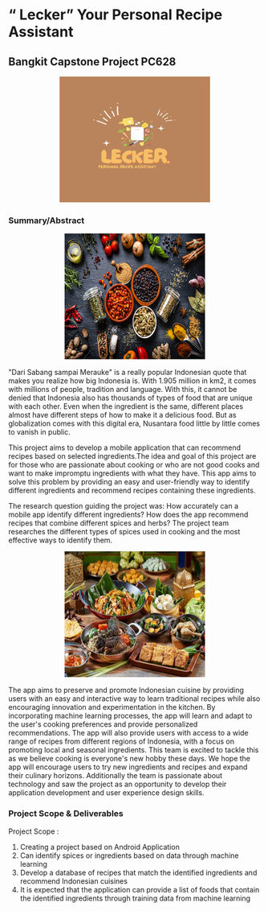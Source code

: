 # “ Lecker” Your Personal Recipe Assistant
## Bangkit Capstone Project PC628
<p align="center">
<img width="300" height="250"src="https://github.com/I0719031/Bangkit-Capstone-PC628/blob/main/images/contoh Logo lecker 1.0.png">
</p>

### Summary/Abstract
<p align="center">
<img width="280" height="250"src="https://github.com/I0719031/Bangkit-Capstone-PC628/blob/main/images/spice-up-the-world--mempromosikan-kekayaan-rempah-dan-kuliner-indonesia--ke-mata-dunia-mab.jpg">
</p>
"Dari Sabang sampai Merauke" is a really popular Indonesian quote that makes you realize how big Indonesia is. With 1.905 million in km2, it comes with millions of people, tradition and language. With this, it cannot be denied that Indonesia also has thousands of types of food that are unique with each other. Even when the ingredient is the same, different places almost have different steps of how to make it a delicious food. But as globalization comes with this digital era, Nusantara food little by little comes to vanish in public.

This project aims to develop a mobile application that can recommend recipes based on selected ingredients.The idea and goal of this project are for those who are passionate about cooking or who are not good cooks and want to make impromptu ingredients with what they have. This app aims to solve this problem by providing an easy and user-friendly way to identify different ingredients and recommend recipes containing these ingredients. 

The research question guiding the project was: How accurately can a mobile app identify different ingredients? How does the app recommend recipes that combine different spices and herbs? The project team researches the different types of spices used in cooking and the most effective ways to identify them. 
<p align="center">
<img width="280" height="250"src="https://github.com/I0719031/Bangkit-Capstone-PC628/blob/main/images/makanan_indonesia_flickr_jf4yot.jpg">
</p>
The app aims to preserve and promote Indonesian cuisine by providing users with an easy and interactive way to learn traditional recipes while also encouraging innovation and experimentation in the kitchen. By incorporating machine learning processes, the app will learn and adapt to the user's cooking preferences and provide personalized recommendations. The app will also provide users with access to a wide range of recipes from different regions of Indonesia, with a focus on promoting local and seasonal ingredients.
This team is excited to tackle this as we believe cooking is everyone's new hobby these days. We hope the app will encourage users to try new ingredients and recipes and expand their culinary horizons. Additionally the team is passionate about technology and saw the project as an opportunity to develop their application development and user experience design skills.

### Project Scope & Deliverables
Project Scope :
1. Creating a project based on Android Application
2. Can identify spices or ingredients based on data through machine learning
3. Develop a database of recipes that match the identified ingredients and recommend Indonesian cuisines
4. It is expected that the application can provide a list of foods that contain the identified ingredients through training data from machine learning

